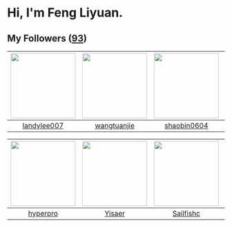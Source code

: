 # Hi, I'm Feng Liyuan.

## My Followers ([93](https://github.com/SunRunAway?tab=followers))

| <img src="https://avatars.githubusercontent.com/u/8664695?v=4" width="150" height="150" /> | <img src="https://avatars.githubusercontent.com/u/4090971?v=4" width="150" height="150" /> | <img src="https://avatars.githubusercontent.com/u/10383?v=4" width="150" height="150" /> | <img src="https://avatars.githubusercontent.com/u/6133860?v=4" width="150" height="150" /> |
| :----------------------------------------------------------------------------------------: | :----------------------------------------------------------------------------------------: | :--------------------------------------------------------------------------------------: | :----------------------------------------------------------------------------------------: |
|                        [landylee007](https://github.com/landylee007)                       |                        [wangtuanjie](https://github.com/wangtuanjie)                       |                       [shaobin0604](https://github.com/shaobin0604)                      |                         [jianzhiyao](https://github.com/jianzhiyao)                        |

| <img src="https://avatars.githubusercontent.com/u/2445111?v=4" width="150" height="150" /> | <img src="https://avatars.githubusercontent.com/u/13427348?v=4" width="150" height="150" /> | <img src="https://avatars.githubusercontent.com/u/13750989?v=4" width="150" height="150" /> | <img src="https://avatars.githubusercontent.com/u/31336171?v=4" width="150" height="150" /> |
| :----------------------------------------------------------------------------------------: | :-----------------------------------------------------------------------------------------: | :-----------------------------------------------------------------------------------------: | :-----------------------------------------------------------------------------------------: |
|                           [hyperpro](https://github.com/hyperpro)                          |                             [Yisaer](https://github.com/Yisaer)                             |                          [Sailfishc](https://github.com/Sailfishc)                          |                      [ruanjiancaipu](https://github.com/ruanjiancaipu)                      |